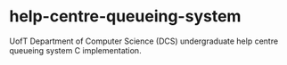 # help-centre-queueing-system
UofT Department of Computer Science (DCS) undergraduate help centre queueing system C implementation.
